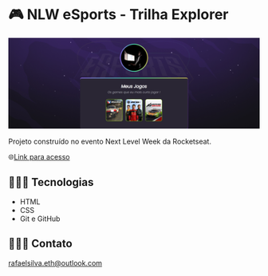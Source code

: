 # 🎮 NLW eSports - Trilha Explorer

![preview](./.github/Preview.png)

Projeto construído no evento Next 
Level Week da Rocketseat.



🌐[Link para acesso](https://https://rafaelsilvaeth.github.io/NLW-Rocketseat/)



## 👨🏻‍💻 Tecnologias 

- HTML
- CSS
- Git e GitHub

## 👨🏻‍💻  Contato

rafaelsilva.eth@outlook.com

